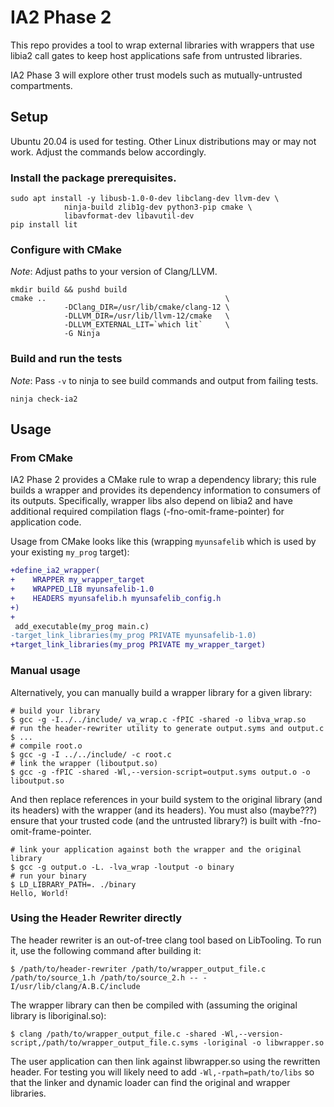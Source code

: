 # IA2 Phase 2

This repo provides a tool to wrap external libraries with wrappers that use libia2 call gates to keep host applications safe from untrusted libraries.

IA2 Phase 3 will explore other trust models such as mutually-untrusted compartments.

## Setup

Ubuntu 20.04 is used for testing. Other Linux distributions may or may not work. Adjust the commands below accordingly.

### Install the package prerequisites.

```
sudo apt install -y libusb-1.0-0-dev libclang-dev llvm-dev \
            ninja-build zlib1g-dev python3-pip cmake \
            libavformat-dev libavutil-dev
pip install lit
```

### Configure with CMake

*Note*: Adjust paths to your version of Clang/LLVM.

```
mkdir build && pushd build
cmake ..                                        \
            -DClang_DIR=/usr/lib/cmake/clang-12 \
            -DLLVM_DIR=/usr/lib/llvm-12/cmake   \
            -DLLVM_EXTERNAL_LIT=`which lit`     \
            -G Ninja
```

### Build and run the tests

*Note*: Pass `-v` to ninja to see build commands and output from failing tests.

```
ninja check-ia2
```

## Usage

### From CMake

IA2 Phase 2 provides a CMake rule to wrap a dependency library; this rule builds a wrapper and provides its dependency information to consumers of its outputs.
Specifically, wrapper libs also depend on libia2 and have additional required compilation flags (-fno-omit-frame-pointer) for application code.

Usage from CMake looks like this (wrapping `myunsafelib` which is used by your existing `my_prog` target):
```diff
+define_ia2_wrapper(
+    WRAPPER my_wrapper_target
+    WRAPPED_LIB myunsafelib-1.0
+    HEADERS myunsafelib.h myunsafelib_config.h
+)
+
 add_executable(my_prog main.c)
-target_link_libraries(my_prog PRIVATE myunsafelib-1.0)
+target_link_libraries(my_prog PRIVATE my_wrapper_target)
```

### Manual usage

Alternatively, you can manually build a wrapper library for a given library:
```
# build your library
$ gcc -g -I../../include/ va_wrap.c -fPIC -shared -o libva_wrap.so
# run the header-rewriter utility to generate output.syms and output.c
$ ...
# compile root.o
$ gcc -g -I ../../include/ -c root.c
# link the wrapper (liboutput.so)
$ gcc -g -fPIC -shared -Wl,--version-script=output.syms output.o -o liboutput.so
```
And then replace references in your build system to the original library (and its headers) with the wrapper (and its headers).
You must also (maybe???) ensure that your trusted code (and the untrusted library?) is built with -fno-omit-frame-pointer.

```
# link your application against both the wrapper and the original library
$ gcc -g output.o -L. -lva_wrap -loutput -o binary
# run your binary
$ LD_LIBRARY_PATH=. ./binary
Hello, World!
```

### Using the Header Rewriter directly
The header rewriter is an out-of-tree clang tool based on LibTooling.
To run it, use the following command after building it:
```
$ /path/to/header-rewriter /path/to/wrapper_output_file.c /path/to/source_1.h /path/to/source_2.h -- -I/usr/lib/clang/A.B.C/include
```

The wrapper library can then be compiled with (assuming the original library is liboriginal.so):
```
$ clang /path/to/wrapper_output_file.c -shared -Wl,--version-script,/path/to/wrapper_output_file.c.syms -loriginal -o libwrapper.so
```

The user application can then link against libwrapper.so using the rewritten
header. For testing you will likely need to add `-Wl,-rpath=path/to/libs` so
that the linker and dynamic loader can find the original and wrapper libraries.
